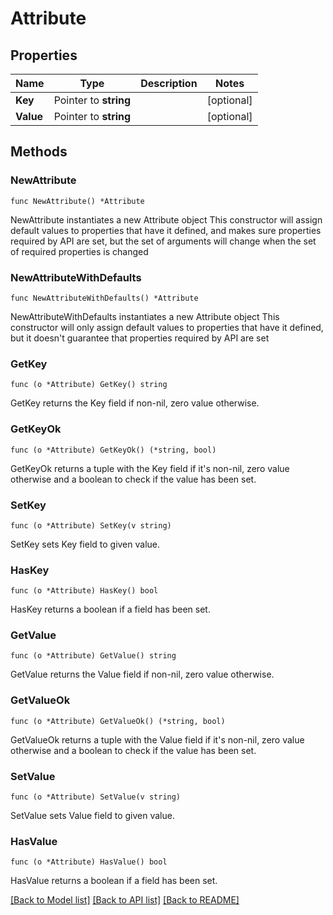 # Attribute

## Properties

Name | Type | Description | Notes
------------ | ------------- | ------------- | -------------
**Key** | Pointer to **string** |  | [optional] 
**Value** | Pointer to **string** |  | [optional] 

## Methods

### NewAttribute

`func NewAttribute() *Attribute`

NewAttribute instantiates a new Attribute object
This constructor will assign default values to properties that have it defined,
and makes sure properties required by API are set, but the set of arguments
will change when the set of required properties is changed

### NewAttributeWithDefaults

`func NewAttributeWithDefaults() *Attribute`

NewAttributeWithDefaults instantiates a new Attribute object
This constructor will only assign default values to properties that have it defined,
but it doesn't guarantee that properties required by API are set

### GetKey

`func (o *Attribute) GetKey() string`

GetKey returns the Key field if non-nil, zero value otherwise.

### GetKeyOk

`func (o *Attribute) GetKeyOk() (*string, bool)`

GetKeyOk returns a tuple with the Key field if it's non-nil, zero value otherwise
and a boolean to check if the value has been set.

### SetKey

`func (o *Attribute) SetKey(v string)`

SetKey sets Key field to given value.

### HasKey

`func (o *Attribute) HasKey() bool`

HasKey returns a boolean if a field has been set.

### GetValue

`func (o *Attribute) GetValue() string`

GetValue returns the Value field if non-nil, zero value otherwise.

### GetValueOk

`func (o *Attribute) GetValueOk() (*string, bool)`

GetValueOk returns a tuple with the Value field if it's non-nil, zero value otherwise
and a boolean to check if the value has been set.

### SetValue

`func (o *Attribute) SetValue(v string)`

SetValue sets Value field to given value.

### HasValue

`func (o *Attribute) HasValue() bool`

HasValue returns a boolean if a field has been set.


[[Back to Model list]](../README.md#documentation-for-models) [[Back to API list]](../README.md#documentation-for-api-endpoints) [[Back to README]](../README.md)


